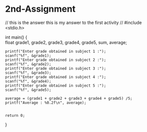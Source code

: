 # 2nd-Assignment
// this is the answer this is my answer to the first activity //
#include <stdio.h>

int main()
{   
    float grade1, grade2, grade3, grade4, grade5, sum, average;
    
   
    
    printf("Enter grade obtained in subject 1 :");
    scanf("%f", &grade1);
    printf("Enter grade obtained in subject 2 :");
    scanf("%f", &grade2);
    printf("Enter grade obtained in subject 3 :");
    scanf("%f", &grade3);
    printf("Enter grade obtained in subject 4 :");
    scanf("%f", &grade4);
    printf("Enter grade obtained in subject 5 :");
    scanf("%f", &grade5);

    average = (grade1 + grade2 + grade3 + grade4 + grade5) /5;
    printf("Average : %0.2f\n", average);
   

    return 0;
}
